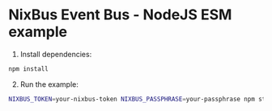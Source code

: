 # NixBus Event Bus - NodeJS ESM example

1. Install dependencies:
```bash
npm install
```

2. Run the example:
```bash
NIXBUS_TOKEN=your-nixbus-token NIXBUS_PASSPHRASE=your-passphrase npm start
```
